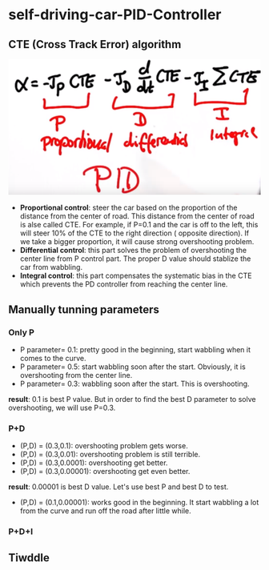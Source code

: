 # self-driving-car-PID-Controller

[//]: # (Image References)
[pid_algorithm]: ./assets/algorithm.PNG

## CTE (Cross Track Error) algorithm

![alt text][pid_algorithm]

- **Proportional control**: steer the car based on the proportion of the distance from the center of road. This distance from the center of road is alse called CTE. For example, if P=0.1 and the car is off to the left, this will steer 10% of the CTE to the right direction ( opposite direction). If we take a bigger proportion, it will cause strong overshooting problem.
- **Differential control**: this part solves the problem of overshooting the center line from P control part. The proper D value should stablize the car from wabbling. 
- **Integral control**: this part compensates the systematic bias in the CTE which prevents the PD controller from reaching the center line.


## Manually tunning parameters
### Only P
- P parameter= 0.1: pretty good in the beginning, start wabbling when it comes to the curve.
- P parameter= 0.5: start wabbling soon after the start. Obviously, it is overshooting from the center line.
- P parameter= 0.3: wabbling soon after the start. This is overshooting.

**result**: 0.1 is best P value. But in order to find the best D parameter to solve overshooting, we will use P=0.3. 
### P+D
- (P,D) = (0.3,0.1): overshooting problem gets worse.
- (P,D) = (0.3,0.01): overshooting problem is still terrible.
- (P,D) = (0.3,0.0001): overshooting get better.
- (P,D) = (0.3,0.00001): overshooting get even better.

**result**: 0.00001 is best D value. Let's use best P and best D to test.
- (P,D) = (0.1,0.00001): works good in the beginning. It start wabbling a lot from the curve and run off the road after little while.

### P+D+I 

## Tiwddle
